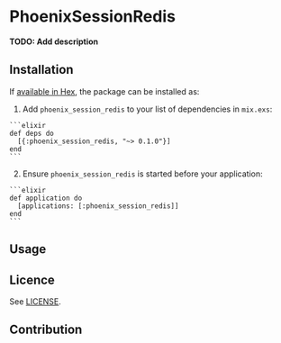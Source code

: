 # PhoenixSessionRedis

**TODO: Add description**

## Installation

If [available in Hex](https://hex.pm/docs/publish), the package can be installed as:

  1. Add `phoenix_session_redis` to your list of dependencies in `mix.exs`:

    ```elixir
    def deps do
      [{:phoenix_session_redis, "~> 0.1.0"}]
    end
    ```

  2. Ensure `phoenix_session_redis` is started before your application:

    ```elixir
    def application do
      [applications: [:phoenix_session_redis]]
    end
    ```

## Usage

## Licence
See [LICENSE](https://github.com/igrs/phoenix_session_redis/LICENSE).

## Contribution
